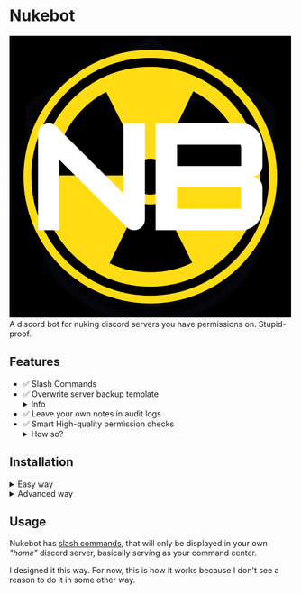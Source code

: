 # Nukebot
![nuke](assets/images/NukebotLogo.png)\
A discord bot for nuking discord servers you have permissions on. Stupid-proof.

## Features
- ✅ Slash Commands
- ✅ Overwrite server backup template <details><summary>Info</summary> *`So they cannot revert back to how it was`*\
*`❗ Be aware of bots that may be backing up target server`*</details>
- ✅ Leave your own notes in audit logs
- ✅ Smart High-quality permission checks <details><summary>How so?</summary>*`Smart, due to Nukebot checking what it's allowed to do in the target server before we try to do anything`*</details>
## Installation
<details><summary>Easy way</summary>

Download as zip with this [direct link](https://codeload.github.com/Dr-Insanity/Nukebot/zip/refs/heads/Release).

### Instructions for easy way
>**1.)** Unzip the zip file.\
**2.)** You must have [Python 3](https://www.python.org/downloads/). At the installer, both of the below options MUST BE ticked!!!\
![options-that-must-be-ticked](assets/images/example1.png)\
**3.)** Just double click "main.py" :D.
- ❗ This will open up a window.\
Don't close it.\
This actually runs Nukebot.\
\
If you are absolutely sure you're done with using Nukebot, you can close it without issues. Just hit the `❌` at the top-right corner of that window.

</details>
<details><summary>Advanced way</summary>

```bash
git clone --branch Release https://github.com/Dr-Insanity/Nukebot.git
```

</details>

## Usage
Nukebot has [slash commands](https://discord.com/blog/slash-commands-are-here), that will only be displayed in your own _"home"_ discord server, basically serving as your command center.

I designed it this way. For now, this is how it works because I don't see a reason to do it in some other way.